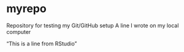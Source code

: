 # myrepo
Repository for testing my Git/GitHub setup
A line I wrote on my local computer  

“This is a line from RStudio”

